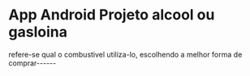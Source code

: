#  App Android Projeto alcool ou gasloina 


refere-se qual o combustivel utiliza-lo, escolhendo a melhor forma de comprar------
